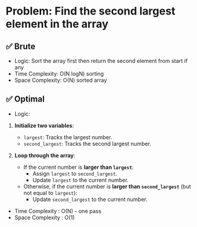 # Problem: Find the second largest element in the array

## ✅ Brute
- Logic: Sort the array first then return the second element from start if any
- Time Complexity: O(N logN) sorting
- Space Complexity: O(N) sorted array

## ✅ Optimal
- Logic:
1. **Initialize two variables**:
   - `largest`: Tracks the largest number.
   - `second_largest`: Tracks the second largest number.

2. **Loop through the array**:
   - If the current number is **larger than `largest`**:
     - Assign `largest` to `second_largest`.
     - Update `largest` to the current number.
   - Otherwise, if the current number is **larger than `second_largest`** (but not equal to `largest`):
     - Update `second_largest` to the current number.

- Time Complexity : O(N) - one pass
- Space Complexity : O(1) 